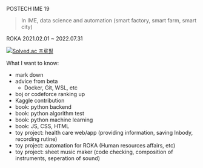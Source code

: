 POSTECH IME 19     
> In IME, data science and automation (smart factory, smart farm, smart city)   
   
ROKA 2021.02.01 ~ 2022.07.31    

[![Solved.ac
프로필](http://mazassumnida.wtf/api/v2/generate_badge?boj={max929})](https://solved.ac/{max929})


What I want to know:   
* mark down
* advice from beta
   * Docker, Git, WSL, etc
* boj or codeforce ranking up
* Kaggle contribution
* book: python backend
* book: python algorithm test
* book: python machine learning
* book: JS, CSS, HTML
* toy project: health care web/app (providing information, saving Inbody, recording rutine)
* toy project: automation for ROKA (Human resources affairs, etc)
* toy project: sheet music maker (code checking, composition of instruments, seperation of sound)
